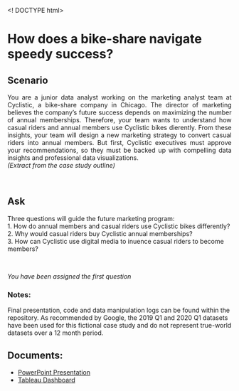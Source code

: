 <! DOCTYPE html>
<html>
  <head>
    <title>Google Data Analytics Professional Certificate: Case Study</title>
  </head>

<body> 

<h1>How does a bike-share navigate speedy success?</h1>



<h2>Scenario</h2>

<p align="justify">You are a junior data analyst working on the marketing analyst team at Cyclistic, a bike-share company in Chicago. The director of marketing 
believes the company’s future success depends on maximizing the number of annual memberships. Therefore, your team wants to understand how casual 
riders and annual members use Cyclistic bikes di erently. From these insights, your team will design a new marketing strategy to convert casual 
riders into annual members. But  first, Cyclistic executives must approve your recommendations, so they must be backed up with compelling data 
insights and professional data visualizations.</br>
<i>(Extract from the case study outline)</i></p></br>

<h2>Ask</h2>
<p>Three questions will guide the future marketing program:</br>
<bold>1. How do annual members and casual riders use Cyclistic bikes di fferently?</bold></br>
2. Why would casual riders buy Cyclistic annual memberships?</br>
3. How can Cyclistic use digital media to in uence casual riders to become members?</p></br>

<i>You have been assigned the first question</i>

<h3>Notes:</h3>
Final presentation, code and data manipulation logs can be found within the repository. As recommended by Google, the 2019 Q1 and 2020 Q1 datasets 
have been used for this fictional case study and do not represent true-world datasets over a 12 month period.

<h2>Documents:</h2>

* <a href="https://docs.google.com/presentation/d/1bhYNChRqbBJIuU62qQ_RsMLN9FMMXQ0J/edit?usp=drive_link">PowerPoint Presentation</a>
* <a href="https://public.tableau.com/views/CyclisticMostFrequented/EndStationDashboard?:language=en-US&:display_count=n&:origin=viz_share_link">Tableau Dashboard</a>
</body>
</html>


